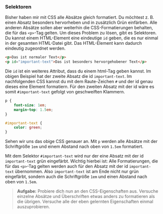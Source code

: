 ### Selektoren

Bisher haben mir mit CSS alle Absätze gleich formatiert. Du möchtest z. B. einen Absatz besonders hervorheben und in zusätzlich Grün einfärben.
Alle anderen Absätze sollen aber weiterhin die CSS-Formatierungen behalten, die für das `<p>`-Tag gelten.
Um dieses Problem zu lösen, gibt es Selektoren. Du kannst einem HTML-Element eine eindeutige `id` geben, die es nur einmal
in der gesamten HTML-Datei gibt. Das HTML-Element kann dadurch eindeutig zugeordnet werden.


```html
<p>Das ist normaler Text</p>
<p id="important-text">Das ist besonders hervorgehobener Text</p>
```

Die `id` ist ein weiteres Attribut, dass du einem html-Tag geben kannst.
Im obigen Beispiel hat der zweite Absatz die id `important-text`.
Im nachfolgenden CSS kannst du mit dem Raute-Zeichen `#` und der id genau dieses eine Element formatiern.
Für den zweiten Absatz mit der id wäre es somit `#important-text` gefolgt von geschweiften Klammern.

```css
p {
    font-size: 1em;
    margin-top: 1.5em;
}

#important-text {
    color: green;
}
```

Sehen wir uns das obige CSS genauer an. Mit `p` werden alle Absätze mit der Schriftgröße `1em` und
einem Abstand nach oben von `1.5em` formatiert. 

Mit dem Selektor `#important-text` wird nur der eine Absatz mit der id `important-text` grün eingefärbt.
Wichtig hierbei ist: Alle Formatierungen, die für das `<p>`-Tag gelten werden auch für den Absatz
mit der id `important-text` übernommen.
Also `important-text` ist am Ende nicht nur grün eingefärbt, sondern auch die Schriftgröße `1em`
und einen Abstand nach oben von `1.5em`.

> **Aufgabe:** Probiere dich nun an den CSS-Eigenschaften aus. Versuche einzelne Absätze und Überschriften
> etwas anders zu formatieren als die übrigen.
> Versuche alle der eben gelernten Eigenschaften einmal auszuprobieren.
